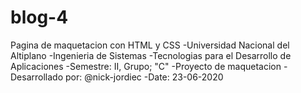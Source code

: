 # blog-4
Pagina de maquetacion con HTML y CSS
-Universidad Nacional del Altiplano
-Ingenieria de Sistemas
-Tecnologias para el Desarrollo de Aplicaciones
-Semestre: II, Grupo; "C"
-Proyecto de maquetacion
-Desarrollado por: @nick-jordiec
-Date: 23-06-2020

